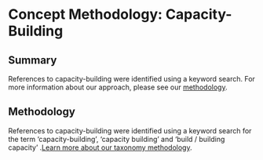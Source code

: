 # Concept Methodology: Capacity-Building

## Summary

References to capacity-building were identified using a keyword search. For more information about our approach, please see our [methodology](../README.md).

## Methodology

References to capacity-building were identified using a keyword search for the term ‘capacity-building’, ‘capacity building’ and ‘build / building capacity’ .[Learn more about our taxonomy methodology](../README.md).
